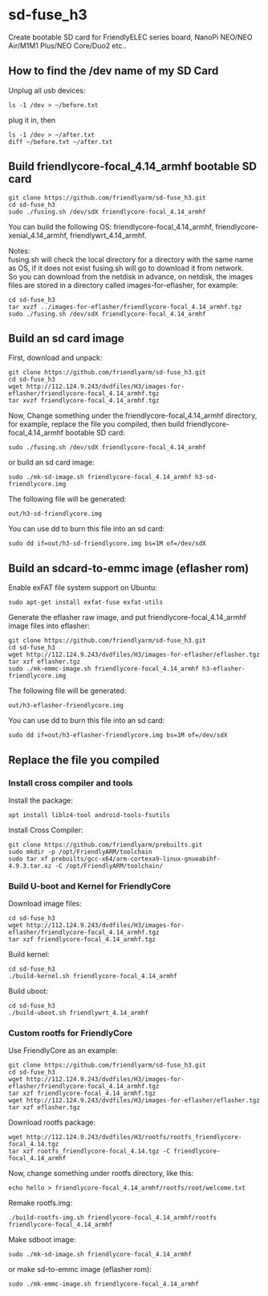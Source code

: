 # sd-fuse_h3
Create bootable SD card for FriendlyELEC series board, NanoPi NEO/NEO Air/M1M1 Plus/NEO Core/Duo2 etc..

## How to find the /dev name of my SD Card
Unplug all usb devices:
```
ls -1 /dev > ~/before.txt
```
plug it in, then
```
ls -1 /dev > ~/after.txt
diff ~/before.txt ~/after.txt
```

## Build friendlycore-focal_4.14_armhf bootable SD card
```
git clone https://github.com/friendlyarm/sd-fuse_h3.git
cd sd-fuse_h3
sudo ./fusing.sh /dev/sdX friendlycore-focal_4.14_armhf
```
You can build the following OS: friendlycore-focal_4.14_armhf, friendlycore-xenial_4.14_armhf, friendlywrt_4.14_armhf.  

Notes:  
fusing.sh will check the local directory for a directory with the same name as OS, if it does not exist fusing.sh will go to download it from network.  
So you can download from the netdisk in advance, on netdisk, the images files are stored in a directory called images-for-eflasher, for example:
```
cd sd-fuse_h3
tar xvzf ../images-for-eflasher/friendlycore-focal_4.14_armhf.tgz
sudo ./fusing.sh /dev/sdX friendlycore-focal_4.14_armhf
```

## Build an sd card image
First, download and unpack:
```
git clone https://github.com/friendlyarm/sd-fuse_h3.git
cd sd-fuse_h3
wget http://112.124.9.243/dvdfiles/H3/images-for-eflasher/friendlycore-focal_4.14_armhf.tgz
tar xvzf friendlycore-focal_4.14_armhf.tgz
```
Now,  Change something under the friendlycore-focal_4.14_armhf directory, 
for example, replace the file you compiled, then build friendlycore-focal_4.14_armhf bootable SD card: 
```
sudo ./fusing.sh /dev/sdX friendlycore-focal_4.14_armhf
```
or build an sd card image:
```
sudo ./mk-sd-image.sh friendlycore-focal_4.14_armhf h3-sd-friendlycore.img
```
The following file will be generated:  
```
out/h3-sd-friendlycore.img
```
You can use dd to burn this file into an sd card:
```
sudo dd if=out/h3-sd-friendlycore.img bs=1M of=/dev/sdX
```

## Build an sdcard-to-emmc image (eflasher rom)
Enable exFAT file system support on Ubuntu:
```
sudo apt-get install exfat-fuse exfat-utils
```
Generate the eflasher raw image, and put friendlycore-focal_4.14_armhf image files into eflasher:
```
git clone https://github.com/friendlyarm/sd-fuse_h3.git
cd sd-fuse_h3
wget http://112.124.9.243/dvdfiles/H3/images-for-eflasher/eflasher.tgz
tar xzf eflasher.tgz
sudo ./mk-emmc-image.sh friendlycore-focal_4.14_armhf h3-eflasher-friendlycore.img
```
The following file will be generated:  
```
out/h3-eflasher-friendlycore.img
```
You can use dd to burn this file into an sd card:
```
sudo dd if=out/h3-eflasher-friendlycore.img bs=1M of=/dev/sdX
```

## Replace the file you compiled

### Install cross compiler and tools

Install the package:
```
apt install liblz4-tool android-tools-fsutils
```
Install Cross Compiler:
```
git clone https://github.com/friendlyarm/prebuilts.git
sudo mkdir -p /opt/FriendlyARM/toolchain
sudo tar xf prebuilts/gcc-x64/arm-cortexa9-linux-gnueabihf-4.9.3.tar.xz -C /opt/FriendlyARM/toolchain/
```

### Build U-boot and Kernel for FriendlyCore
Download image files:
```
cd sd-fuse_h3
wget http://112.124.9.243/dvdfiles/H3/images-for-eflasher/friendlycore-focal_4.14_armhf.tgz
tar xzf friendlycore-focal_4.14_armhf.tgz
```
Build kernel:
```
cd sd-fuse_h3
./build-kernel.sh friendlycore-focal_4.14_armhf
```
Build uboot:
```
cd sd-fuse_h3
./build-uboot.sh friendlywrt_4.14_armhf
```

### Custom rootfs for FriendlyCore
Use FriendlyCore as an example:
```
git clone https://github.com/friendlyarm/sd-fuse_h3.git
cd sd-fuse_h3
wget http://112.124.9.243/dvdfiles/H3/images-for-eflasher/friendlycore-focal_4.14_armhf.tgz
tar xzf friendlycore-focal_4.14_armhf.tgz
wget http://112.124.9.243/dvdfiles/H3/images-for-eflasher/eflasher.tgz
tar xzf eflasher.tgz
```
Download rootfs package:
```
wget http://112.124.9.243/dvdfiles/H3/rootfs/rootfs_friendlycore-focal_4.14.tgz
tar xzf rootfs_friendlycore-focal_4.14.tgz -C friendlycore-focal_4.14_armhf
```
Now,  change something under rootfs directory, like this:
```
echo hello > friendlycore-focal_4.14_armhf/rootfs/root/welcome.txt  
```
Remake rootfs.img:
```
./build-rootfs-img.sh friendlycore-focal_4.14_armhf/rootfs friendlycore-focal_4.14_armhf
```
Make sdboot image:
```
sudo ./mk-sd-image.sh friendlycore-focal_4.14_armhf
```
or make sd-to-emmc image (eflasher rom):
```
sudo ./mk-emmc-image.sh friendlycore-focal_4.14_armhf
```
  
